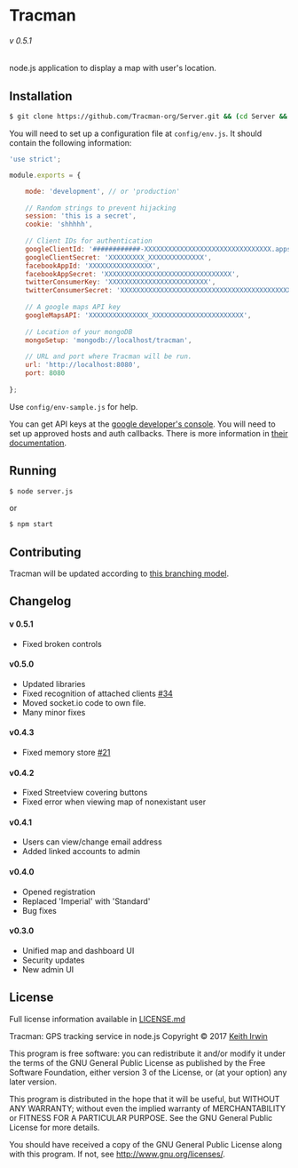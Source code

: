 # Tracman
###### v 0.5.1

node.js application to display a map with user's location.  

## Installation

```sh
$ git clone https://github.com/Tracman-org/Server.git && (cd Server && exec npm install)
```

You will need to set up a configuration file at `config/env.js`.  It should contain the following information: 

```javascript
'use strict';

module.exports = {

	mode: 'development', // or 'production'
	
	// Random strings to prevent hijacking
	session: 'this is a secret',
	cookie: 'shhhhh',
	
	// Client IDs for authentication
	googleClientId: '############-XXXXXXXXXXXXXXXXXXXXXXXXXXXXXXXX.apps.googleusercontent.com',
	googleClientSecret: 'XXXXXXXXX_XXXXXXXXXXXXXX',
	facebookAppId: 'XXXXXXXXXXXXXXXX',
	facebookAppSecret: 'XXXXXXXXXXXXXXXXXXXXXXXXXXXXXXXX',
	twitterConsumerKey: 'XXXXXXXXXXXXXXXXXXXXXXXXX',
	twitterConsumerSecret: 'XXXXXXXXXXXXXXXXXXXXXXXXXXXXXXXXXXXXXXXXXXXXXXXXXX',
	
	// A google maps API key
	googleMapsAPI: 'XXXXXXXXXXXXXXX_XXXXXXXXXXXXXXXXXXXXXXX',
	
	// Location of your mongoDB
	mongoSetup: 'mongodb://localhost/tracman',
	
	// URL and port where Tracman will be run. 
	url: 'http://localhost:8080',
	port: 8080
	
};
```

Use `config/env-sample.js` for help.  

You can get API keys at the [google developer's console](https://console.developers.google.com/apis/credentials).  You will need to set up approved hosts and auth callbacks.  There is more information in [their documentation](https://support.google.com/googleapi/answer/6158857?hl=en).  

## Running

```sh
$ node server.js
```

or

```sh
$ npm start
```

## Contributing

Tracman will be updated according to [this branching model](http://nvie.com/posts/a-successful-git-branching-model). 

## Changelog

#### v 0.5.1

* Fixed broken controls

#### v0.5.0

* Updated libraries
* Fixed recognition of attached clients [#34](https://github.com/Tracman-org/Server/issues/21)
* Moved socket.io code to own file. 
* Many minor fixes

#### v0.4.3

* Fixed memory store [#21](https://github.com/Tracman-org/Server/issues/21)

#### v0.4.2

* Fixed Streetview covering buttons
* Fixed error when viewing map of nonexistant user

#### v0.4.1

* Users can view/change email address
* Added linked accounts to admin

#### v0.4.0

* Opened registration
* Replaced 'Imperial' with 'Standard'
* Bug fixes

#### v0.3.0

* Unified map and dashboard UI
* Security updates
* New admin UI


## License

Full license information available in [LICENSE.md](https://github.com/Tracman-org/Server/blob/master/LICENSE.md)

Tracman: GPS tracking service in node.js
Copyright © 2017 [Keith Irwin](https://keithirwin.us/)

This program is free software: you can redistribute it and/or modify it under the terms of the GNU General Public License as published by the Free Software Foundation, either version 3 of the License, or (at your option) any later version.

This program is distributed in the hope that it will be useful, but WITHOUT ANY WARRANTY; without even the implied warranty of MERCHANTABILITY or FITNESS FOR A PARTICULAR PURPOSE.  See the GNU General Public License for more details.

You should have received a copy of the GNU General Public License along with this program.  If not, see <http://www.gnu.org/licenses/>.